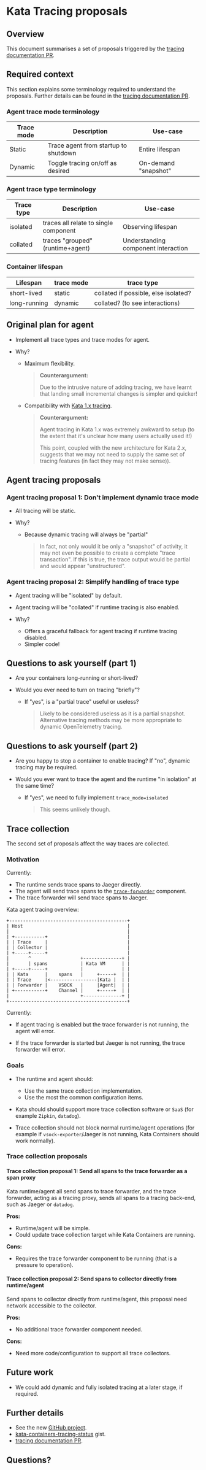 # Kata Tracing proposals

## Overview

This document summarises a set of proposals triggered by the
[tracing documentation PR][tracing-doc-pr].

## Required context

This section explains some terminology required to understand the proposals.
Further details can be found in the
[tracing documentation PR][tracing-doc-pr].

### Agent trace mode terminology

| Trace mode | Description | Use-case |
|-|-|-|
| Static |  Trace agent from startup to shutdown | Entire lifespan |
| Dynamic | Toggle tracing on/off as desired | On-demand "snapshot" |

### Agent trace type terminology

| Trace type | Description | Use-case |
|-|-|-|
| isolated | traces all relate to single component | Observing lifespan |
| collated | traces "grouped" (runtime+agent) | Understanding component interaction |

### Container lifespan

| Lifespan | trace mode | trace type |
|-|-|-|
| short-lived | static | collated if possible, else isolated? |
| long-running | dynamic | collated? (to see interactions) |

## Original plan for agent

- Implement all trace types and trace modes for agent.

- Why?
  - Maximum flexibility.

    > **Counterargument:**
    >
    > Due to the intrusive nature of adding tracing, we have
    > learnt that landing small incremental changes is simpler and quicker!

  - Compatibility with [Kata 1.x tracing][kata-1x-tracing].

    > **Counterargument:**
    >
    > Agent tracing in Kata 1.x was extremely awkward to setup (to the extent
    > that it's unclear how many users actually used it!)
    >
    > This point, coupled with the new architecture for Kata 2.x, suggests
    > that we may not need to supply the same set of tracing features (in fact
    > they may not make sense)).

## Agent tracing proposals

### Agent tracing proposal 1: Don't implement dynamic trace mode

- All tracing will be static.

- Why?
  - Because dynamic tracing will always be "partial"

    > In fact, not only would it be only a "snapshot" of activity, it may not
    > even be possible to create a complete "trace transaction". If this is
    > true, the trace output would be partial and would appear "unstructured".

### Agent tracing proposal 2: Simplify handling of trace type

- Agent tracing will be "isolated" by default.
- Agent tracing will be "collated" if runtime tracing is also enabled.

- Why?
  - Offers a graceful fallback for agent tracing if runtime tracing disabled.
  - Simpler code!

## Questions to ask yourself (part 1)

- Are your containers long-running or short-lived?

- Would you ever need to turn on tracing "briefly"?
  - If "yes", is a "partial trace" useful or useless?

    > Likely to be considered useless as it is a partial snapshot.
    > Alternative tracing methods may be more appropriate to dynamic
    > OpenTelemetry tracing.

## Questions to ask yourself (part 2)

- Are you happy to stop a container to enable tracing?
  If "no", dynamic tracing may be required.

- Would you ever want to trace the agent and the runtime "in isolation" at the
  same time?
  - If "yes", we need to fully implement `trace_mode=isolated`

    > This seems unlikely though.

## Trace collection

The second set of proposals affect the way traces are collected.

### Motivation

Currently:

- The runtime sends trace spans to Jaeger directly.
- The agent will send trace spans to the [`trace-forwarder`][trace-forwarder] component.
- The trace forwarder will send trace spans to Jaeger.

Kata agent tracing overview:

```
+-------------------------------------------+
| Host                                      |
|                                           |
| +-----------+                             |
| | Trace     |                             |
| | Collector |                             |
| +-----+-----+                             |
|       ^                  +--------------+ |
|       | spans            | Kata VM      | |
| +-----+-----+            |              | |
| | Kata      |    spans   |     +-----+  | |
| | Trace     |<-----------------|Kata |  | |
| | Forwarder |    VSOCK   |     |Agent|  | |
| +-----------+    Channel |     +-----+  | |
|                          +--------------+ |
+-------------------------------------------+
```

Currently:

- If agent tracing is enabled but the trace forwarder is not running,
  the agent will error.

- If the trace forwarder is started but Jaeger is not running,
  the trace forwarder will error.

### Goals

- The runtime and agent should:
  - Use the same trace collection implementation.
  - Use the most the common configuration items.

- Kata should should support more trace collection software or `SaaS`
  (for example `Zipkin`, `datadog`).

- Trace collection should not block normal runtime/agent operations
  (for example if `vsock-exporter`/Jaeger is not running, Kata Containers should work normally).

### Trace collection proposals

#### Trace collection proposal 1: Send all spans to the trace forwarder as a span proxy

Kata runtime/agent all send spans to trace forwarder, and the trace forwarder,
acting as a tracing proxy, sends all spans to a tracing back-end, such as Jaeger or `datadog`.

**Pros:**

- Runtime/agent will be simple.
- Could update trace collection target while Kata Containers are running.

**Cons:**

- Requires the trace forwarder component to be running (that is a pressure to operation).

#### Trace collection proposal 2: Send spans to collector directly from runtime/agent

Send spans to collector directly from runtime/agent, this proposal need
network accessible to the collector.

**Pros:**

- No additional trace forwarder component needed.

**Cons:**

- Need more code/configuration to support all trace collectors.

## Future work

- We could add dynamic and fully isolated tracing at a later stage,
  if required.

## Further details

- See the new [GitHub project](https://github.com/orgs/kata-containers/projects/28).
- [kata-containers-tracing-status](https://gist.github.com/jodh-intel/0ee54d41d2a803ba761e166136b42277) gist.
- [tracing documentation PR][tracing-doc-pr].

## Questions?

[kata-1x-tracing]: https://github.com/kata-containers/agent/blob/master/TRACING.md
[trace-forwarder]: /src/trace-forwarder
[tracing-doc-pr]: https://github.com/kata-containers/kata-containers/pull/1937
